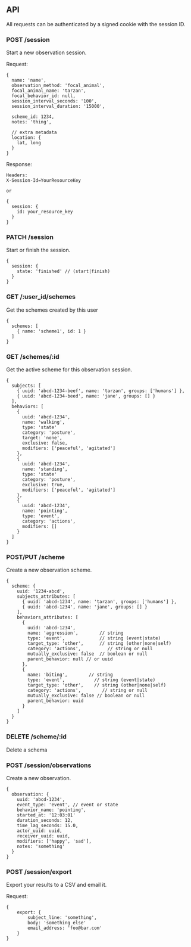 ## API

All requests can be authenticated by a signed cookie with the session ID.

### POST /session
Start a new observation session.

Request:
```
{
  name: 'name',
  observation_method: 'focal_animal',
  focal_animal_name: 'tarzan',
  focal_behavior_id: null,
  session_interval_seconds: '100',
  session_interval_duration: '15000',
 
  scheme_id: 1234,
  notes: 'thing',

  // extra metadata
  location: {
    lat, long
  }
}
```

Response:

```
Headers:
X-Session-Id=YourResourceKey

or

{
  session: {
    id: your_resource_key
  }
}
```

### PATCH /session
Start or finish the session.

```
{
  session: {
    state: 'finished' // (start|finish)
  }
}
```

### GET /:user_id/schemes
Get the schemes created by this user
```
{
  schemes: [
    { name: 'scheme1', id: 1 }
  ]
}
```

### GET /schemes/:id
Get the active scheme for this observation session.
```
{
  subjects: [
    { uuid: 'abcd-1234-beef', name: 'tarzan', groups: ['humans'] },
    { uuid: 'abcd-1234-beed', name: 'jane', groups: [] }
  ],
  behaviors: [
    {
      uuid: 'abcd-1234',
      name: 'walking',
      type: 'state'
      category: 'posture',
      target: 'none',
      exclusive: false,
      modifiers: ['peaceful', 'agitated']
    },
    {
      uuid: 'abcd-1234',
      name: 'standing',
      type: 'state'
      category: 'posture',
      exclusive: true,
      modifiers: ['peaceful', 'agitated']
    },
    {
      uuid: 'abcd-1234',
      name: 'pointing',
      type: 'event',
      category: 'actions',
      modifiers: []
    }
  ]
}
```

### POST/PUT /scheme
Create a new observation scheme.

```
{
  scheme: {
    uuid: '1234-abcd',
    subjects_attributes: [
      { uuid: 'abcd-1234', name: 'tarzan', groups: ['humans'] },
      { uuid: 'abcd-1234', name: 'jane', groups: [] }
    ],
    behaviors_attributes: [
      {
        uuid: 'abcd-1234',
        name: 'aggression',        // string
        type: 'event',             // string (event|state)
        target_type: 'other',      // string (other|none|self)
        category: 'actions',          // string or null
        mutually_exclusive: false  // boolean or null
        parent_behavior: null // or uuid
      },
      {
        name: 'biting',        // string
        type: 'event',           // string (event|state)
        target_type: 'other',    // string (other|none|self)
        category: 'actions',        // string or null
        mutually_exclusive: false // boolean or null
        parent_behavior: uuid
      }
    ]
  }
}
```

### DELETE /scheme/:id
Delete a schema

### POST /session/observations
Create a new observation.
```
{
  observation: {
    uuid: 'abcd-1234',
    event_type: 'event', // event or state
    behavior_name: 'pointing',
    started_at: '12:03:01'
    duration_seconds: 12,
    time_lag_seconds: 15.0,
    actor_uuid: uuid,
    receiver_uuid: uuid,
    modifiers: ['happy', 'sad'],
    notes: 'something'
  }
}
```

### POST /session/export
Export your results to a CSV and email it.

Request:
```
{
	export: {
		subject_line: 'something',
		body: 'something else'
		email_address: 'foo@bar.com'
	}	
}
```


